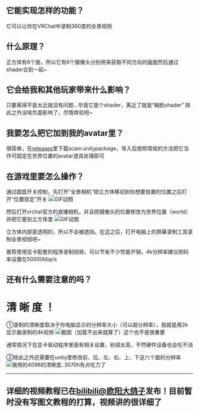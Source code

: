 ## 它能实现怎样的功能？
它可以让你在VRChat中录制360度的全景视频
 
## 什么原理？
正方体有6个面，所以它有6个摄像头分别用来获取不同方向的画面然后通过shader合到一起~
 
## 它会给我和其他玩家带来什么影响？
只要离得不是太近就没有问题...毕竟它是个shader，离近了就是“糊脸shader”
除此之外没啥负面影响了，尽情体验吧~

## 我要怎么把它加到我的avatar里？
很简单，在[releases](https://github.com/tianrui233/VRChatSphereCam/releases)里下载scam.unitypackage，导入后按照常规的方法把它当作可固定在世界位置的avatar道具处理即可
 
## 在游戏里要怎么操作？
通过圆盘开关控制，先打开“全景相机”把立方体移动到你想要放置的位置之后打开“位置锁定”开关
![GIF动图](https://user-images.githubusercontent.com/37788769/162582757-9f89afaf-72f7-4e92-96bb-81104072732e.gif)

然后打开vrchat官方的直播相机，并且把摄像头的位置修改为世界位置（world）
并把它塞到立方体里
![GIF动图](https://user-images.githubusercontent.com/37788769/162582699-d842f321-41c4-4fee-b2a4-fa6f4e63095b.gif)

立方体内部是透明的，所以不会被遮挡。在这之后，打开电脑上的屏幕录制工具录制全景视频吧~
 
推荐使用显卡配套的程序录制视频，可以节省不少性能开销，4k分辨率建议把码率设置在50000kbp/s
## 还有什么需要注意的吗？
# 清 晰 度 ！
①录制的清晰度取决于你电脑显示的分辨率大小（可以超分辨率），我就是用2k显示器录制的4k视频
![截图（加载不出来就算了）这个也不是很重要](https://img.gejiba.com/images/ac40e42b63a9eff422cea9cbccd6d7ad.png)

通常情况下在显卡驱动程序里面有相关设置，别调太高，不然硬件设备也会吃不消

②除此之外还需要在unity里修改前、后、左、右、上、下这六个面的分辨率
![我用的4096的清晰度..3070ti有点吃力了](https://s1.ax1x.com/2022/04/10/LFwD6P.png)


****
## 详细的视频教程已在[bilibili@欧阳大鸽子](https://space.bilibili.com/338134956)发布！目前暂时没有写图文教程的打算，视频讲的很详细了
